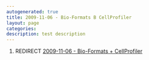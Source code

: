 ```yaml
---
autogenerated: true
title: 2009-11-06 - Bio-Formats B CellProfiler
layout: page
categories: 
description: test description
---
```


1.  REDIRECT [2009-11-06 - Bio-Formats + CellProfiler](2009-11-06_-_Bio-Formats_+_CellProfiler)
